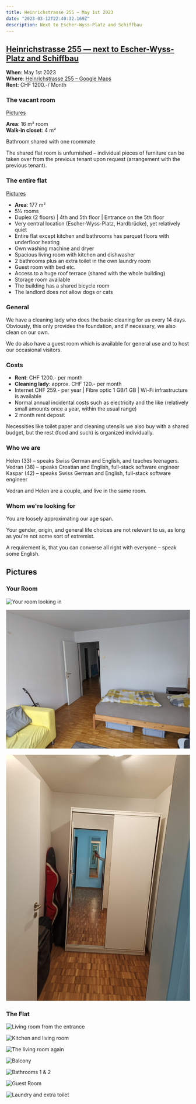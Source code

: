 ```yaml
---
title: Heinrichstrasse 255 — May 1st 2023
date: "2023-03-12T22:40:32.169Z"
description: Next to Escher-Wyss-Platz and Schiffbau
---
```


## [Heinrichstrasse 255 — next to Escher-Wyss-Platz and Schiffbau](https://goo.gl/maps/5M6nC61x44gEojCz6)

**When**: May 1st 2023  
**Where**: [Heinrichstrasse 255 – Google Maps](https://goo.gl/maps/5M6nC61x44gEojCz6)  
**Rent**: CHF 1200.-/ Month

### The vacant room

[Pictures](#your-room)

**Area**: 16 m² room  
**Walk-in closet**: 4 m² 

Bathroom shared with one roommate

The shared flat room is unfurnished – individual pieces of furniture can be taken over from the previous tenant upon request (arrangement with the previous tenant).


### The entire flat

[Pictures](#the-flat)

- **Area**: 177 m²
- 5½ rooms
- Duplex (2 floors) | 4th and 5th floor | Entrance on the 5th floor
- Very central location (Escher-Wyss-Platz, Hardbrücke), yet relatively quiet
- Entire flat except kitchen and bathrooms has parquet floors with underfloor heating
- Own washing machine and dryer
- Spacious living room with kitchen and dishwasher
- 2 bathrooms plus an extra toilet in the own laundry room
- Guest room with bed etc.
- Access to a huge roof terrace (shared with the whole building)
- Storage room available
- The building has a shared bicycle room
- The landlord does not allow dogs or cats

### General

We have a cleaning lady who does the basic cleaning for us every 14 days. Obviously, this only provides the foundation, and if necessary, we also clean on our own.

We do also have a guest room which is available for general use and to host our occasional visitors.

### Costs

- **Rent**: CHF 1200.- per month
- **Cleaning lady**: approx. CHF 120.- per month
- Internet CHF 259.- per year | Fibre optic 1 GB/1 GB | Wi-Fi infrastructure is available
- Normal annual incidental costs such as electricity and the like (relatively small amounts once a year, within the usual range)
- 2 month rent deposit

Necessities like toilet paper and cleaning utensils we also buy with a shared budget, but the rest (food and such) is organized individually.


### Who we are

Helen (33) – speaks Swiss German and English, and teaches teenagers.  
Vedran (38) – speaks Croatian and English, full-stack software engineer  
Kaspar (42) – speaks Swiss German and English, full-stack software engineer

Vedran and Helen are a couple, and live in the same room.


### Whom we're looking for

You are loosely approximating our age span.

Your gender, origin, and general life choices are not relevant to us, as long as you're not some sort of extremist.

A requirement is, that you can converse all right with everyone – speak some English.

## Pictures

### Your Room

![Your room looking in](pictures/your_room_1.jpg)

![Your room looking out](pictures/your_room_2.jpg)

![Your walking closet](pictures/your_walk_in_closet_1.jpg)

### The Flat

![Living room from the entrance](pictures/living_room_entrance_1.jpg)

![Kitchen and living room](pictures/living_room_kitchen_1.jpg)

<!-- ![Entrance and stairs](pictures/entrance_stairs_1.jpg) -->

![The living room again](pictures/living_room_1.jpg)

![Balcony](pictures/balcony_1.jpg)

![Bathrooms 1 & 2](pictures/bathrooms_1_and_2.jpg)

![Guest Room](pictures/guest_room.jpg)

![Laundry and extra toilet](pictures/laundry_and_extra_toilet.jpg)